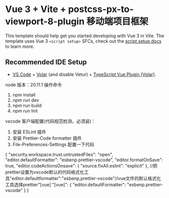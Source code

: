 # Vue 3 + Vite + postcss-px-to-viewport-8-plugin 移动端项目框架

This template should help get you started developing with Vue 3 in Vite. The template uses Vue 3 `<script setup>` SFCs, check out the [script setup docs](https://v3.vuejs.org/api/sfc-script-setup.html#sfc-script-setup) to learn more.

## Recommended IDE Setup

- [VS Code](https://code.visualstudio.com/) + [Volar](https://marketplace.visualstudio.com/items?itemName=Vue.volar) (and disable Vetur) + [TypeScript Vue Plugin (Volar)](https://marketplace.visualstudio.com/items?itemName=Vue.vscode-typescript-vue-plugin).

node 版本：20.11.1
操作命令

1. npm install
2. npm run dev
3. npm run build
4. npm run lint

vscode 客户端配置(代码规范检测，必须装)：

1. 安装 ESLint 插件
2. 安装 Prettier-Code formatter 插件
3. File-Preferences-Settings 配置一下代码

{
"security.workspace.trust.untrustedFiles": "open",
"editor.defaultFormatter": "esbenp.prettier-vscode",
"editor.formatOnSave": true,
"editor.codeActionsOnsave": {
"source.fixAll.eslint": "explicit"
},
//把prettier设置为vscode默认的代码格式化工具"editor.defaultformatter":"esbenp,prettier-vscode"//vue文件的默认格式化工具选择prettier"[vue]
"[vue]": {
"editor.defaultFormatter": "esbenp.prettier-vscode"
}
}

